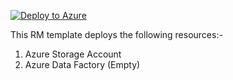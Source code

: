 [![Deploy to Azure](https://aka.ms/deploytoazurebutton)](https://portal.azure.com/#create/Microsoft.Template/uri/https%3A%2F%2Fraw.githubusercontent.com%2Finsidero%2FAzul-DataOps%2Fmaster%2Fenvironment_setup%2Fazure-deploy-templates-for-adf-storage%2Fazuredeploy.json)

This RM template deploys the following resources:-
1. Azure Storage Account
2. Azure Data Factory (Empty)